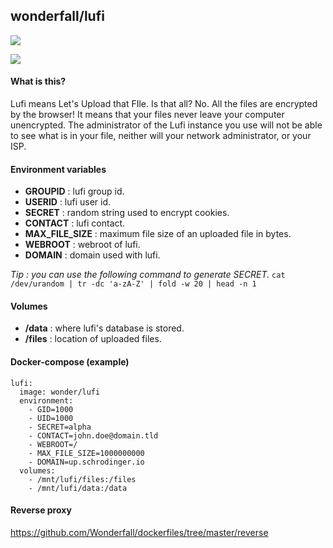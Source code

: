 ## wonderfall/lufi
[![](https://badge.imagelayers.io/wonderfall/lufi:latest.svg)](https://imagelayers.io/?images=wonderfall/lufi:latest 'Get your own badge on imagelayers.io')

![](https://pix.schrodinger.io/H1JZuROt/zh7BXdOK.png)

#### What is this?
Lufi means Let's Upload that FIle.
Is that all? No. All the files are encrypted by the browser! It means that your files never leave your computer unencrypted. The administrator of the Lufi instance you use will not be able to see what is in your file, neither will your network administrator, or your ISP.

#### Environment variables
- **GROUPID** : lufi group id.
- **USERID** : lufi user id.
- **SECRET** : random string used to encrypt cookies.
- **CONTACT** : lufi contact.
- **MAX_FILE_SIZE** : maximum file size of an uploaded file in bytes.
- **WEBROOT** : webroot of lufi.
- **DOMAIN** : domain used with lufi.

*Tip : you can use the following command to generate SECRET.*
`cat /dev/urandom | tr -dc 'a-zA-Z' | fold -w 20 | head -n 1`

#### Volumes
- **/data** : where lufi's database is stored.
- **/files** : location of uploaded files.

#### Docker-compose (example)
```
lufi:
  image: wonder/lufi
  environment:
    - GID=1000
    - UID=1000
    - SECRET=alpha
    - CONTACT=john.doe@domain.tld
    - WEBROOT=/
    - MAX_FILE_SIZE=1000000000
    - DOMAIN=up.schrodinger.io
  volumes:
    - /mnt/lufi/files:/files
    - /mnt/lufi/data:/data
```

#### Reverse proxy
https://github.com/Wonderfall/dockerfiles/tree/master/reverse

